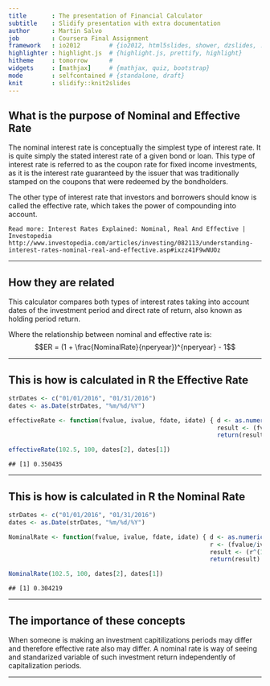 ```yaml
---
title       : The presentation of Financial Calculator
subtitle    : Slidify presentation with extra documentation
author      : Martin Salvo
job         : Coursera Final Assignment
framework   : io2012        # {io2012, html5slides, shower, dzslides, ...}
highlighter : highlight.js  # {highlight.js, prettify, highlight}
hitheme     : tomorrow      # 
widgets     : [mathjax]     # {mathjax, quiz, bootstrap}
mode        : selfcontained # {standalone, draft}
knit        : slidify::knit2slides
---
```


## What is the purpose of Nominal and Effective Rate

The nominal interest rate is conceptually the simplest type of interest rate. It is quite simply the stated interest rate of a given bond or loan. This type of interest rate is referred to as the coupon rate for fixed income investments, as it is the interest rate guaranteed by the issuer that was traditionally stamped on the coupons that were redeemed by the bondholders.

The other type of interest rate that investors and borrowers should know is called the effective rate, which takes the power of compounding into account.

`Read more: Interest Rates Explained: Nominal, Real And Effective | Investopedia http://www.investopedia.com/articles/investing/082113/understanding-interest-rates-nominal-real-and-effective.asp#ixzz41F9wNUOz`  

--- 

## How they are related

This calculator compares both types of interest rates taking into account dates of the investment period and direct rate of return, also known as holding period return.

Where the relationship between nominal and effective rate is:
 $$ER = (1 + \frac{NominalRate}{nperyear})^{nperyear} - 1$$

--- 

## This is how is calculated in R the Effective Rate


```r
strDates <- c("01/01/2016", "01/31/2016")
dates <- as.Date(strDates, "%m/%d/%Y")

effectiveRate <- function(fvalue, ivalue, fdate, idate) { d <- as.numeric(fdate)-as.numeric(idate)
                                                          result <- (fvalue/ivalue)^(365/d)-1
                                                          return(result) }

effectiveRate(102.5, 100, dates[2], dates[1]) 
```

```
## [1] 0.350435
```

--- 

## This is how is calculated in R the Nominal Rate


```r
strDates <- c("01/01/2016", "01/31/2016")
dates <- as.Date(strDates, "%m/%d/%Y")

NominalRate <- function(fvalue, ivalue, fdate, idate) { d <- as.numeric(fdate)-as.numeric(idate) 
                                                        r <- (fvalue/ivalue)^(365/d)
                                                        result <- (r^(1/12)-1)*12
                                                        return(result) }

NominalRate(102.5, 100, dates[2], dates[1]) 
```

```
## [1] 0.304219
```

--- 


## The importance of these concepts

When someone is making an investment capitilizations periods may differ and therefore effective rate also may differ. A nominal rate is way of seeing and standarized variable of such investment return independently of capitalization periods.

--- 



